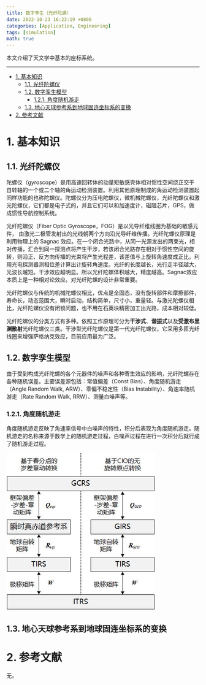 ```yaml
---
title: 数字孪生（光纤陀螺）
date: 2022-10-23 16:23:19 +0800
categories: [Application, Engineering]
tags: [simulation]
math: true
---
```


本文介绍了天文学中基本的座标系统。

<!--more-->

---

- [1. 基本知识](#1-基本知识)
  - [1.1. 光纤陀螺仪](#11-光纤陀螺仪)
  - [1.2. 数字孪生模型](#12-数字孪生模型)
    - [1.2.1. 角度随机游走](#121-角度随机游走)
  - [1.3. 地心天球参考系到地球固连坐标系的变换](#13-地心天球参考系到地球固连坐标系的变换)
- [2. 参考文献](#2-参考文献)

# 1. 基本知识

## 1.1. 光纤陀螺仪

陀螺仪（gyroscope）是用高速回转体的动量矩敏感壳体相对惯性空间绕正交于自转轴的一个或二个轴的角运动检测装置。利用其他原理制成的角运动检测装置起同样功能的也称陀螺仪。陀螺仪分为压电陀螺仪，微机械陀螺仪，光纤陀螺仪和激光陀螺仪，它们都是电子式的，并且它们可以和加速度计，磁阻芯片，GPS，做成惯性导航控制系统。

光纤陀螺仪（Fiber Optic Gyroscope，FOG）是以光导纤维线圈为基础的敏感元件， 由激光二极管发射出的光线朝两个方向沿光导纤维传播。光纤陀螺仪原理是利用物理上的 Sagnac 效应。在一个闭合光路中，从同一光源发出的两束光，相对传播，汇合到同一探测点将产生干涉，若该闭合光路存在相对于惯性空间的旋转，则沿正、反方向传播的光束将产生光程差，该差值与上旋转角速度成正比。利用光电探测器测相位差计算出计旋转角速度。光纤的长度越长，光行走半径越大，光波长越短。干涉效应越明显。所以光纤陀螺体积越大，精度越高。Sagnac效应本质上是一种相对论效应。对光纤陀螺的设计非常重要。

光纤陀螺仪与传统的机械陀螺仪相比，优点是全固态，没有旋转部件和摩擦部件，寿命长，动态范围大，瞬时启动，结构简单，尺寸小，重量轻。与激光陀螺仪相比，光纤陀螺仪没有闭锁问题，也不用在石英块精密加工出光路，成本相对较低。

光纤陀螺仪的分类方式有多种。依照工作原理可分为**干涉式**、**谐振式**以及**受激布里渊散射**光纤陀螺仪三类。干涉型光纤陀螺仪是第一代光纤陀螺仪，它采用多匝光纤线圈来增强萨格纳克效应，目前应用最为广泛。

## 1.2. 数字孪生模型

由于受到构成光纤陀螺的各个元器件的噪声和各种寄生效应的影响，光纤陀螺存在各种随机误差。主要误差源包括：常值偏差（Const Bias）、角度随机游走（Angle Random Walk, ARW）、零偏不稳定性（Bias Instability）、角速率随机游走（Rate Random Walk, RRW）、测量白噪声等。

### 1.2.1. 角度随机游走

角度随机游走反映了角速率信号中白噪声的特性，积分后表现为角度随机游走。随机游走的名称来源于数学上的随机游走过程，白噪声过程在进行一次积分后就行成了随机游走过程。

![](/assets/img/postsimg/20220323/GCRS与ITRS的坐标转换.jpg)


## 1.3. 地心天球参考系到地球固连坐标系的变换



# 2. 参考文献

无。